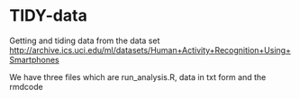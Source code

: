 # TIDY-data

Getting and tiding data from the data set http://archive.ics.uci.edu/ml/datasets/Human+Activity+Recognition+Using+Smartphones


We have three files which are run_analysis.R, data in txt form and the rmdcode
